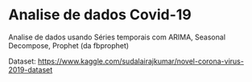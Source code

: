 # Analise de dados Covid-19
Analise de dados usando Séries temporais com ARIMA, Seasonal Decompose, Prophet (da fbprophet)

Dataset: https://www.kaggle.com/sudalairajkumar/novel-corona-virus-2019-dataset
